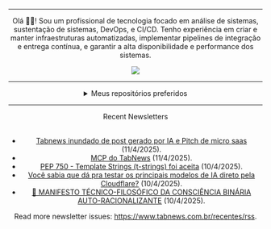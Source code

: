 <div align="center">
<hr>
<p>Olá 👋🏾! Sou um profissional de tecnologia focado em análise de sistemas, sustentação de sistemas, DevOps, e CI/CD. Tenho experiência em criar e manter infraestruturas automatizadas, implementar pipelines de integração e entrega contínua, e garantir a alta disponibilidade e performance dos sistemas.</p>
  <img src="https://media.giphy.com/media/yAGIvCiwPJn5C/giphy.gif">
<hr>
  <details>
  <summary>Meus repositórios preferidos</summary>
  <br />
  Alguns dos meus melhores repositórios:
  <br />
<br />
  <ul><li><a href=https://github.com/KubeNerd/aluratube target="_blank" rel="noopener noreferrer">KubeNerd/aluratube</a> (<b>0</b> ✨ and <b>0</b> 🍴): Aluratube - Desenvolvido durante a imersão React da Alura no final de 2022</li><li><a href=https://github.com/KubeNerd/nlw-ia target="_blank" rel="noopener noreferrer">KubeNerd/nlw-ia</a> (<b>0</b> ✨ and <b>0</b> 🍴): Projeto desenvolvido durante a NLW IA - Usando a API da OPENAI</li><li><a href=https://github.com/KubeNerd/nlw-journey-ia target="_blank" rel="noopener noreferrer">KubeNerd/nlw-journey-ia</a> (<b>0</b> ✨ and <b>0</b> 🍴): NLW IA - Agent de viagens usando python + langchain + GPT</li>
<li>More coming soon :).</li>
</ul>
  </details>
  <hr/>
    <summary>Recent Newsletters</summary>
  <br />
  <ul>
    <li><a href=https://www.tabnews.com.br/koziel/tabnews-inundado-de-post-gerado-por-ia-e-pitch-de-micro-saas target="_blank" rel="noopener noreferrer">Tabnews inundado de post gerado por IA e Pitch de micro saas</a> (11/4/2025).</li><li><a href=https://www.tabnews.com.br/renant/mcp-do-tabnews target="_blank" rel="noopener noreferrer">MCP do TabNews</a> (11/4/2025).</li><li><a href=https://www.tabnews.com.br/diogotozzi/pep-750-template-strings-t-strings-foi-aceita target="_blank" rel="noopener noreferrer">PEP 750 - Template Strings (t-strings) foi aceita</a> (10/4/2025).</li><li><a href=https://www.tabnews.com.br/yagovf/voce-sabia-que-da-pra-testar-os-principais-modelos-de-ia-direto-pela-cloudflare target="_blank" rel="noopener noreferrer">Você sabia que dá pra testar os principais modelos de IA direto pela Cloudflare?</a> (10/4/2025).</li><li><a href=https://www.tabnews.com.br/rapojim/manifesto-tecnico-filosofico-da-consciencia-binaria-auto-racionalizante target="_blank" rel="noopener noreferrer">🧠 MANIFESTO TÉCNICO-FILOSÓFICO DA CONSCIÊNCIA BINÁRIA AUTO-RACIONALIZANTE</a> (10/4/2025).</li>
  </ul>
<p>Read more newsletter issues: <a href="https://www.tabnews.com.br/recentes/rss">https://www.tabnews.com.br/recentes/rss</a>.</p>
  </details>
